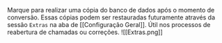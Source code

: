 Marque para realizar uma cópia do banco de dados após o momento de conversão. Essas cópias podem ser restauradas futuramente através da sessão `Extras` na aba de [[Configuração Geral]]. Útil nos processos de reabertura de chamadas ou correções.
![[Extras.png]]